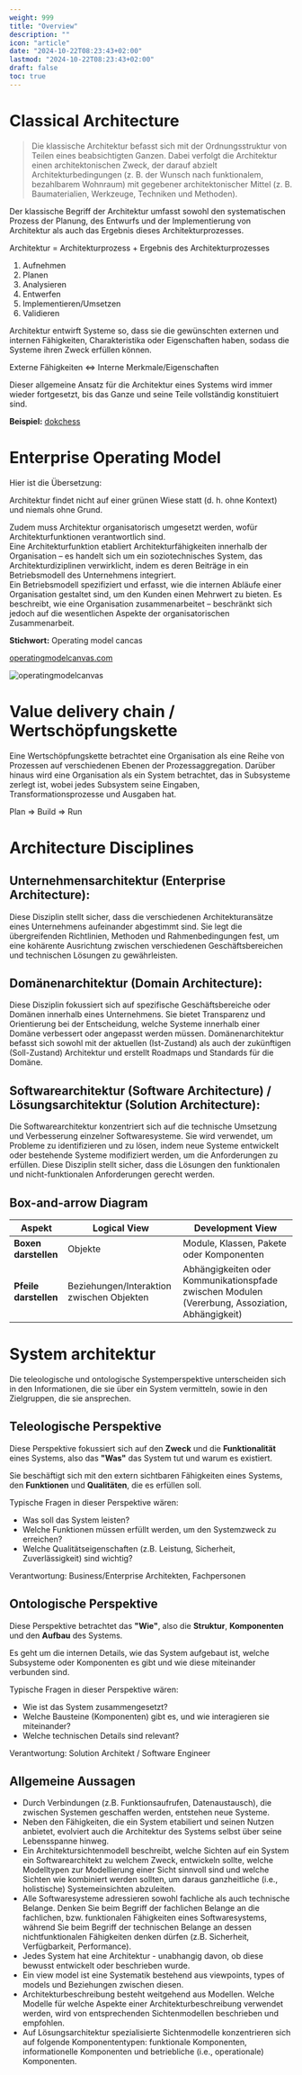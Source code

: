 ```yaml
---
weight: 999
title: "Overview"
description: ""
icon: "article"
date: "2024-10-22T08:23:43+02:00"
lastmod: "2024-10-22T08:23:43+02:00"
draft: false
toc: true
---
```


# Classical Architecture

> Die klassische Architektur befasst sich mit der Ordnungsstruktur von Teilen eines
beabsichtigten Ganzen.
Dabei verfolgt die Architektur einen architektonischen Zweck, der darauf abzielt
Architekturbedingungen (z. B. der Wunsch nach funktionalem, bezahlbarem Wohnraum) mit
gegebener architektonischer Mittel (z. B. Baumaterialien, Werkzeuge, Techniken und Methoden).

Der klassische Begriff der Architektur umfasst sowohl den systematischen Prozess
der Planung, des Entwurfs und der Implementierung von Architektur als auch das Ergebnis dieses
Architekturprozesses.

Architektur = Architekturprozess + Ergebnis des Architekturprozesses

1. Aufnehmen 
2. Planen 
3. Analysieren 
4. Entwerfen 
5. Implementieren/Umsetzen 
6. Validieren

Architektur entwirft Systeme so, dass sie die gewünschten externen und internen
Fähigkeiten, Charakteristika oder Eigenschaften haben, sodass die Systeme ihren Zweck erfüllen können.

Externe Fähigkeiten <=> Interne Merkmale/Eigenschaften

Dieser allgemeine Ansatz für die Architektur eines Systems wird immer wieder fortgesetzt, 
bis das Ganze und seine Teile vollständig konstituiert sind.

**Beispiel:** [dokchess](https://www.dokchess.de/)

# Enterprise Operating Model

Hier ist die Übersetzung:

Architektur findet nicht auf einer grünen Wiese statt (d. h. ohne Kontext) und niemals ohne Grund. 

Zudem muss Architektur organisatorisch umgesetzt werden, wofür Architekturfunktionen verantwortlich sind.  
Eine Architekturfunktion etabliert Architekturfähigkeiten innerhalb der Organisation – 
es handelt sich um ein soziotechnisches System, das Architekturdiziplinen verwirklicht, 
indem es deren Beiträge in ein Betriebsmodell des Unternehmens integriert.  
Ein Betriebsmodell spezifiziert und erfasst, wie die internen Abläufe einer Organisation gestaltet sind, 
um den Kunden einen Mehrwert zu bieten. Es beschreibt, wie eine Organisation zusammenarbeitet – 
beschränkt sich jedoch auf die wesentlichen Aspekte der organisatorischen Zusammenarbeit.

**Stichwort:** Operating model cancas

[operatingmodelcanvas.com](https://operatingmodelcanvas.com/)

![operatingmodelcanvas](https://operatingmodelcanvas.com/wp-content/uploads/2017/02/slide11.jpg)

# Value delivery chain / Wertschöpfungskette

Eine Wertschöpfungskette betrachtet eine Organisation als eine Reihe von Prozessen auf verschiedenen Ebenen der Prozessaggregation. Darüber hinaus wird eine Organisation als ein System betrachtet, das in Subsysteme zerlegt ist, wobei jedes Subsystem seine Eingaben, Transformationsprozesse und Ausgaben hat.

Plan => Build => Run

# Architecture Disciplines

## Unternehmensarchitektur (Enterprise Architecture):
Diese Disziplin stellt sicher, dass die verschiedenen Architekturansätze eines Unternehmens aufeinander abgestimmt sind. 
Sie legt die übergreifenden Richtlinien, Methoden und Rahmenbedingungen fest, 
um eine kohärente Ausrichtung zwischen verschiedenen Geschäftsbereichen und technischen Lösungen 
zu gewährleisten.

## Domänenarchitektur (Domain Architecture):
Diese Disziplin fokussiert sich auf spezifische Geschäftsbereiche oder Domänen innerhalb eines Unternehmens. 
Sie bietet Transparenz und Orientierung bei der Entscheidung, 
welche Systeme innerhalb einer Domäne verbessert oder angepasst werden müssen. 
Domänenarchitektur befasst sich sowohl mit der aktuellen (Ist-Zustand) 
als auch der zukünftigen (Soll-Zustand) Architektur und erstellt Roadmaps und Standards für die Domäne.

## Softwarearchitektur (Software Architecture) / Lösungsarchitektur (Solution Architecture):
Die Softwarearchitektur konzentriert sich auf die technische Umsetzung und Verbesserung einzelner 
Softwaresysteme. Sie wird verwendet, um Probleme zu identifizieren und zu lösen, 
indem neue Systeme entwickelt oder bestehende Systeme modifiziert werden, um die Anforderungen zu erfüllen. 
Diese Disziplin stellt sicher, dass die Lösungen den funktionalen und nicht-funktionalen Anforderungen gerecht werden.

## Box-and-arrow Diagram

| **Aspekt**               | **Logical View**                          | **Development View**                                                                              |
|--------------------------|-------------------------------------------|---------------------------------------------------------------------------------------------------|
| **Boxen darstellen**     | Objekte                                   | Module, Klassen, Pakete oder Komponenten                                                          |
| **Pfeile darstellen**    | Beziehungen/Interaktion zwischen Objekten | Abhängigkeiten oder Kommunikationspfade zwischen Modulen   (Vererbung, Assoziation, Abhängigkeit) |

# System architektur

Die teleologische und ontologische Systemperspektive unterscheiden sich in den Informationen, die sie über ein System vermitteln, sowie in den Zielgruppen, die sie ansprechen.

## Teleologische Perspektive

Diese Perspektive fokussiert sich auf den **Zweck** und die **Funktionalität** eines Systems, 
also das **"Was"** das System tut und warum es existiert.

Sie beschäftigt sich mit den extern sichtbaren Fähigkeiten eines Systems, 
den **Funktionen** und **Qualitäten**, die es erfüllen soll.

Typische Fragen in dieser Perspektive wären:
- Was soll das System leisten?
- Welche Funktionen müssen erfüllt werden, um den Systemzweck zu erreichen?
- Welche Qualitätseigenschaften (z.B. Leistung, Sicherheit, Zuverlässigkeit) sind wichtig?

Verantwortung: Business/Enterprise Architekten, Fachpersonen

## Ontologische Perspektive

Diese Perspektive betrachtet das **"Wie"**, also die **Struktur**, **Komponenten** und den **Aufbau** des Systems.

Es geht um die internen Details, wie das System aufgebaut ist, 
welche Subsysteme oder Komponenten es gibt und wie diese miteinander verbunden sind.

Typische Fragen in dieser Perspektive wären:
- Wie ist das System zusammengesetzt?
- Welche Bausteine (Komponenten) gibt es, und wie interagieren sie miteinander?
- Welche technischen Details sind relevant?

Verantwortung: Solution Architekt / Software Engineer

## Allgemeine Aussagen

- Durch Verbindungen (z.B. Funktionsaufrufen, Datenaustausch), die zwischen Systemen geschaffen werden, entstehen neue Systeme.
- Neben den Fähigkeiten, die ein System etabiliert und seinen Nutzen anbietet, evolviert auch die Architektur des Systems selbst über seine Lebensspanne hinweg.
- Ein Architektursichtenmodell beschreibt, welche Sichten auf ein System ein Softwarearchitekt zu welchem Zweck, entwickeln sollte, welche Modelltypen zur Modellierung einer Sicht sinnvoll sind und welche Sichten wie kombiniert werden sollten, um daraus ganzheitliche (i.e., holistische) Systemeinsichten abzuleiten.
- Alle Softwaresysteme adressieren sowohl fachliche als auch technische Belange. Denken Sie beim Begriff der fachlichen Belange an die fachlichen, bzw. funktionalen Fähigkeiten eines Softwaresystems, während Sie beim Begriff der technischen Belange an dessen nichtfunktionalen Fähigkeiten denken dürfen (z.B. Sicherheit, Verfügbarkeit, Performance).
- Jedes System hat eine Architektur - unabhangig davon, ob diese bewusst entwickelt oder beschrieben wurde.
- Ein view model ist eine Systematik bestehend aus viewpoints, types of models und Beziehungen zwischen diesen. 
- Architekturbeschreibung besteht weitgehend aus Modellen. Welche Modelle für welche Aspekte einer Architekturbeschreibung verwendet werden, wird von entsprechenden Sichtenmodellen beschrieben und empfohlen.
- Auf Lösungsarchitektur spezialisierte Sichtenmodelle konzentrieren sich auf folgende Komponententypen: funktionale Komponenten, informationelle Komponenten und betriebliche (i.e., operationale) Komponenten.
